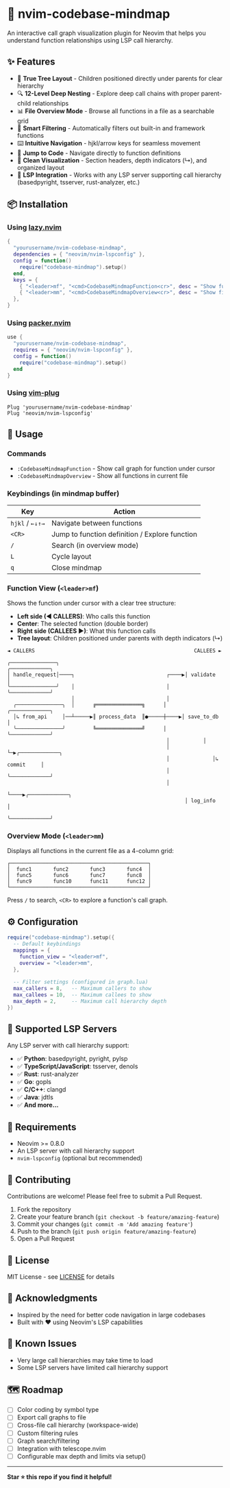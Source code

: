 # 🧠 nvim-codebase-mindmap

An interactive call graph visualization plugin for Neovim that helps you understand function relationships using LSP call hierarchy.

## ✨ Features

- 🌳 **True Tree Layout** - Children positioned directly under parents for clear hierarchy
- 🔍 **12-Level Deep Nesting** - Explore deep call chains with proper parent-child relationships
- 📊 **File Overview Mode** - Browse all functions in a file as a searchable grid
- 🎯 **Smart Filtering** - Automatically filters out built-in and framework functions
- ⌨️ **Intuitive Navigation** - hjkl/arrow keys for seamless movement
- 🚀 **Jump to Code** - Navigate directly to function definitions
- 🎨 **Clean Visualization** - Section headers, depth indicators (↳), and organized layout
- 🔧 **LSP Integration** - Works with any LSP server supporting call hierarchy (basedpyright, tsserver, rust-analyzer, etc.)

## 📦 Installation

### Using [lazy.nvim](https://github.com/folke/lazy.nvim)

```lua
{
  "yourusername/nvim-codebase-mindmap",
  dependencies = { "neovim/nvim-lspconfig" },
  config = function()
    require("codebase-mindmap").setup()
  end,
  keys = {
    { "<leader>mf", "<cmd>CodebaseMindmapFunction<cr>", desc = "Show function call graph" },
    { "<leader>mm", "<cmd>CodebaseMindmapOverview<cr>", desc = "Show file overview" },
  },
}
```

### Using [packer.nvim](https://github.com/wbthomason/packer.nvim)

```lua
use {
  "yourusername/nvim-codebase-mindmap",
  requires = { "neovim/nvim-lspconfig" },
  config = function()
    require("codebase-mindmap").setup()
  end
}
```

### Using [vim-plug](https://github.com/junegunn/vim-plug)

```vim
Plug 'yourusername/nvim-codebase-mindmap'
Plug 'neovim/nvim-lspconfig'
```

## 🚀 Usage

### Commands

- `:CodebaseMindmapFunction` - Show call graph for function under cursor
- `:CodebaseMindmapOverview` - Show all functions in current file

### Keybindings (in mindmap buffer)

| Key | Action |
|-----|--------|
| `hjkl` / `←↓↑→` | Navigate between functions |
| `<CR>` | Jump to function definition / Explore function |
| `/` | Search (in overview mode) |
| `L` | Cycle layout |
| `q` | Close mindmap |

### Function View (`<leader>mf`)

Shows the function under cursor with a clear tree structure:
- **Left side (◄ CALLERS)**: Who calls this function
- **Center**: The selected function (double border)
- **Right side (CALLEES ►)**: What this function calls
- **Tree layout**: Children positioned under parents with depth indicators (↳)

```
◄ CALLERS                                                    CALLEES ►

╭───────────────╮                                         ╭─────────────╮
│ handle_request│────┐                              ┌────▶│ validate    │
╰───────────────╯    │                              │     ╰─────────────╯
                     │                              │           
  ╭───────────────╮  │      ╔═══════════════╗      │     ╭─────────────╮
  │↳ from_api     │──┴─────▶║ process_data  ║●─────┼────▶│ save_to_db  │
  ╰───────────────╯         ╚═══════════════╝      │     ╰─────────────╯
                                                    │           │
                                                    │           └─▶╭─────────────╮
                                                    │              │↳ commit     │
                                                    │              ╰─────────────╯
                                                    │     
                                                    └────▶╭─────────────╮
                                                          │ log_info    │
                                                          ╰─────────────╯
```

### Overview Mode (`<leader>mm`)

Displays all functions in the current file as a 4-column grid:

```
┌─────────────────────────────────────────────┐
│  func1       func2       func3       func4  │
│  func5       func6       func7       func8  │
│  func9       func10      func11      func12 │
└─────────────────────────────────────────────┘
```

Press `/` to search, `<CR>` to explore a function's call graph.

## ⚙️ Configuration

```lua
require("codebase-mindmap").setup({
  -- Default keybindings
  mappings = {
    function_view = "<leader>mf",
    overview = "<leader>mm",
  },
  
  -- Filter settings (configured in graph.lua)
  max_callers = 8,   -- Maximum callers to show
  max_callees = 10,  -- Maximum callees to show
  max_depth = 2,     -- Maximum call hierarchy depth
})
```

## 🎯 Supported LSP Servers

Any LSP server with call hierarchy support:

- ✅ **Python**: basedpyright, pyright, pylsp
- ✅ **TypeScript/JavaScript**: tsserver, denols
- ✅ **Rust**: rust-analyzer
- ✅ **Go**: gopls
- ✅ **C/C++**: clangd
- ✅ **Java**: jdtls
- ✅ **And more...**

## 🔧 Requirements

- Neovim >= 0.8.0
- An LSP server with call hierarchy support
- `nvim-lspconfig` (optional but recommended)

## 🤝 Contributing

Contributions are welcome! Please feel free to submit a Pull Request.

1. Fork the repository
2. Create your feature branch (`git checkout -b feature/amazing-feature`)
3. Commit your changes (`git commit -m 'Add amazing feature'`)
4. Push to the branch (`git push origin feature/amazing-feature`)
5. Open a Pull Request

## 📝 License

MIT License - see [LICENSE](LICENSE) for details

## 🙏 Acknowledgments

- Inspired by the need for better code navigation in large codebases
- Built with ❤️ using Neovim's LSP capabilities

## 🐛 Known Issues

- Very large call hierarchies may take time to load
- Some LSP servers have limited call hierarchy support

## 🗺️ Roadmap

- [ ] Color coding by symbol type
- [ ] Export call graphs to file
- [ ] Cross-file call hierarchy (workspace-wide)
- [ ] Custom filtering rules
- [ ] Graph search/filtering
- [ ] Integration with telescope.nvim
- [ ] Configurable max depth and limits via setup()

---

**Star ⭐ this repo if you find it helpful!**
